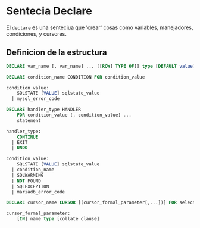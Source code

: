# Sentecia Declare

El `declare` es una senteciua que 'crear' cosas como variables, manejadores, condiciones, y cursores.


## Definicion de la estructura

```sql
DECLARE var_name [, var_name] ... [[ROW] TYPE OF]] type [DEFAULT value]
```

```sql
DECLARE condition_name CONDITION FOR condition_value

condition_value:
    SQLSTATE [VALUE] sqlstate_value
  | mysql_error_code
```

```sql
DECLARE handler_type HANDLER
    FOR condition_value [, condition_value] ...
    statement

handler_type:
    CONTINUE
  | EXIT 
  | UNDO

condition_value:
    SQLSTATE [VALUE] sqlstate_value
  | condition_name
  | SQLWARNING
  | NOT FOUND
  | SQLEXCEPTION
  | mariadb_error_code
```

```sql
DECLARE cursor_name CURSOR [(cursor_formal_parameter[,...])] FOR select_statement

cursor_formal_parameter:
    [IN] name type [collate clause]
```


